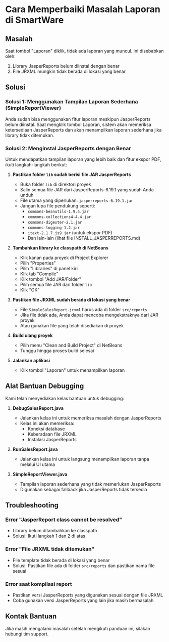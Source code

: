 # Cara Memperbaiki Masalah Laporan di SmartWare

## Masalah

Saat tombol "Laporan" diklik, tidak ada laporan yang muncul. Ini disebabkan oleh:
1. Library JasperReports belum diinstal dengan benar
2. File JRXML mungkin tidak berada di lokasi yang benar

## Solusi

### Solusi 1: Menggunakan Tampilan Laporan Sederhana (SimpleReportViewer)

Anda sudah bisa menggunakan fitur laporan meskipun JasperReports belum diinstal. Saat mengklik tombol Laporan, sistem akan memeriksa ketersediaan JasperReports dan akan menampilkan laporan sederhana jika library tidak ditemukan.

### Solusi 2: Menginstal JasperReports dengan Benar

Untuk mendapatkan tampilan laporan yang lebih baik dan fitur ekspor PDF, ikuti langkah-langkah berikut:

1. **Pastikan folder `lib` sudah berisi file JAR JasperReports**
   - Buka folder `lib` di direktori proyek
   - Salin semua file JAR dari JasperReports-6.19.1 yang sudah Anda unduh
   - File utama yang diperlukan: `jasperreports-6.19.1.jar`
   - Jangan lupa file pendukung seperti:
     - `commons-beanutils-1.9.4.jar`
     - `commons-collections4-4.4.jar` 
     - `commons-digester-2.1.jar`
     - `commons-logging-1.2.jar`
     - `itext-2.1.7.js9.jar` (untuk ekspor PDF)
     - Dan lain-lain (lihat file INSTALL_JASPERREPORTS.md)

2. **Tambahkan library ke classpath di NetBeans**
   - Klik kanan pada proyek di Project Explorer
   - Pilih "Properties"
   - Pilih "Libraries" di panel kiri
   - Klik tab "Compile"
   - Klik tombol "Add JAR/Folder"
   - Pilih semua file JAR dari folder `lib`
   - Klik "OK"

3. **Pastikan file JRXML sudah berada di lokasi yang benar**
   - File `SimpleSalesReport.jrxml` harus ada di folder `src/reports`
   - Jika file tidak ada, Anda dapat mencoba mengekstraknya dari JAR proyek
   - Atau gunakan file yang telah disediakan di proyek

4. **Build ulang proyek**
   - Pilih menu "Clean and Build Project" di NetBeans
   - Tunggu hingga proses build selesai

5. **Jalankan aplikasi**
   - Klik tombol "Laporan" untuk menampilkan laporan

## Alat Bantuan Debugging

Kami telah menyediakan kelas bantuan untuk debugging:

1. **DebugSalesReport.java**
   - Jalankan kelas ini untuk memeriksa masalah dengan JasperReports
   - Kelas ini akan memeriksa:
     - Koneksi database
     - Keberadaan file JRXML
     - Instalasi JasperReports

2. **RunSalesReport.java**
   - Jalankan kelas ini untuk langsung menampilkan laporan tanpa melalui UI utama

3. **SimpleReportViewer.java**
   - Tampilan laporan sederhana yang tidak memerlukan JasperReports
   - Digunakan sebagai fallback jika JasperReports tidak tersedia

## Troubleshooting

### Error "JasperReport class cannot be resolved"
- Library belum ditambahkan ke classpath
- Solusi: Ikuti langkah 1 dan 2 di atas

### Error "File JRXML tidak ditemukan"
- File template tidak berada di lokasi yang benar
- Solusi: Pastikan file ada di folder `src/reports` dan pastikan nama file sesuai

### Error saat kompilasi report
- Pastikan versi JasperReports yang digunakan sesuai dengan file JRXML
- Coba gunakan versi JasperReports yang lain jika masih bermasalah

## Kontak Bantuan

Jika masih mengalami masalah setelah mengikuti panduan ini, silakan hubungi tim support. 